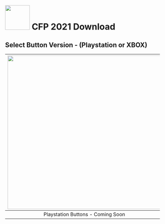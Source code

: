 # <img width="80" src="https://github.com/dylanhale/ScorebugMods/blob/main/assets/images/CFP.png"> CFP 2021 Download


## Select Button Version - (Playstation or XBOX)
| <img width="500" src="https://github.com/dylanhale/ScorebugMods/blob/main/assets/images/PlaystationC.png">  | <img width="500" src="https://github.com/dylanhale/ScorebugMods/blob/main/assets/images/XboxC.png">
|:---:|:---:|
| Playstation Buttons - Coming Soon | [XBOX Buttons](https://www.mediafire.com/file/9jxm1k72scui1yn/CFP+21.rar/file) |
